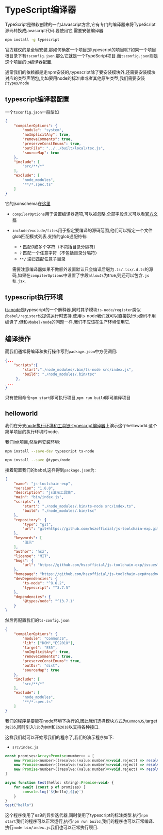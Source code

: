 
# TypeScript编译器

TypeScript是微软创建的一门Javascript方言,它有专门的编译器来将TypeScript源码转换成javascript代码.要使用它,需要安装编译器

```bash
npm install -g typescript
```

官方建议的是全局安装,那如何确定一个项目是typescript的项目呢?如果一个项目根目录下有`tsconfig.json`,那么它就是一个TypeScript项目.而`tsconfig.json`则是这个项目的ts编译器配置.

通常我们的依赖都是走npm安装的,typescript除了要安装模块外,还需要安装模块对应的类型声明包,比如要用node的标准库或者其他原生类型,我们需要安装`@types/node`

## typescript编译器配置

一个`tsconfig.json`一般型如

```json
{
    "compilerOptions": {
        "module": "system",
        "noImplicitAny": true,
        "removeComments": true,
        "preserveConstEnums": true,
        "outFile": "../../built/local/tsc.js",
        "sourceMap": true
    },
    "include": [
        "src/**/*"
    ],
    "exclude": [
        "node_modules",
        "**/*.spec.ts"
    ]
}
```

它的jsonschema在[这里](http://json.schemastore.org/tsconfig)

+ `compilerOptions`用于设置编译器选项,可以被忽略,全部字段含义可以看[官方文档](https://www.tslang.cn/docs/handbook/compiler-options.html)

+ `include/exclude/files`用于指定要编译的源码范围,他们可以指定一个文件glob匹配模式列表.支持的glob通配符有:

    + `*` 匹配0或多个字符（不包括目录分隔符）
    + `?` 匹配一个任意字符（不包括目录分隔符）
    + `**/` 递归匹配任意子目录
    
    需要注意编译器如果不做额外设置默认只会编译后缀为`.ts/.tsx/.d.ts`的源码,如果在`compilerOptions`中设置了字段`allowJs`为true,则还可以包含`.js和.jsx`.
    
    

## typescript执行环境


[ts-node](https://github.com/TypeStrong/ts-node)是typescript的一个解释器,同时其子模块`ts-node/register`类似`@babel/register`也提供运行时支持.使用ts-node我们就可以直接执行ts源码不用编译了.但和`@babel/node`的问题一样,我们不应该在生产环境使用它.

## 编译操作

而我们通常将编译和执行操作写到`package.json`中方便调用:

```json
{...
    "scripts":{
        "start":"./node_modules/.bin/ts-node src/index.js",
        "build": "./node_modules/.bin/tsc"
     },
 ...
}
```
只有使用命令`npm start`即可执行项目,`npm run build`即可编译项目

## helloworld

我们在分支[node执行环境和工具链-typescript编译器](https://github.com/hsz1273327/TutorialForJavascript/tree/node%E6%89%A7%E8%A1%8C%E7%8E%AF%E5%A2%83%E5%92%8C%E5%B7%A5%E5%85%B7%E9%93%BE-typescript%E7%BC%96%E8%AF%91%E5%99%A8)上演示这个helloworld.这个简单项目的执行环境时node.

我们init项目,然后再安装环境:

```bash
npm install --save-dev typescript ts-node

npm install --save @types/node
```

接着配置我们的babel,这样得到`package.json`为:

```json
{
    "name": "js-toolchain-exp",
    "version": "1.0.0",
    "description": "js演示工具集",
    "main": "bin/index.js",
    "scripts": {
        "start": "./node_modules/.bin/ts-node src/index.ts",
        "build": "./node_modules/.bin/tsc"
    },
    "repository": {
        "type": "git",
        "url": "git+https://github.com/hszofficial/js-toolchain-exp.git"
    },
    "keywords": [
        "演示"
    ],
    "author": "hsz",
    "license": "MIT",
    "bugs": {
        "url": "https://github.com/hszofficial/js-toolchain-exp/issues"
    },
    "homepage": "https://github.com/hszofficial/js-toolchain-exp#readme",
    "devDependencies": {
        "ts-node": "^8.6.2",
        "typescript": "^3.7.5"
    },
    "dependencies": {
        "@types/node": "^13.7.1"
    }
}
```

然后再配置我们的`ts-config.json`

```json
{
    "compilerOptions": {
        "module": "CommonJS",
        "lib": ["DOM","ES2018"],
        "target": "ES5",
        "noImplicitAny": true,
        "removeComments": true,
        "preserveConstEnums": true,
        "outDir": "dist",
        "sourceMap": true
    },
    "include": [
        "src/**/*"
    ],
    "exclude": [
        "node_modules",
        "**/*.spec.ts"
    ]
}
```

我们的程序是要能在node环境下执行的,因此我们选择模块方式为`CommonJS`,target为`ES5`,同时引入`lib`为`DOM`和`ES2018`以支持各种接口.

这样我们就可以开始写我们的程序了,我们的演示程序如下:

+ `src/index.js`

```js
const promises:Array<Promise<number>> = [
    new Promise<number>((resolve:(value:number)=>void,reject) => resolve(1)),
    new Promise<number>((resolve:(value:number)=>void,reject) => resolve(2)),
    new Promise<number>((resolve:(value:number)=>void,reject) => resolve(3))
]

async function test(hello: string):Promise<void> {
    for await (const p of promises) {
        console.log(`${hello},${p}`)
    }
}
test("hello")
```

这个程序使用了es9的异步迭代器,同时使用了typescript的标注类型.执行`npm start`我们的程序可以正常运行,执行`npm run build`,我们的程序也可以正常编译.执行`node bin/index.js`我们也可以正常执行项目.
